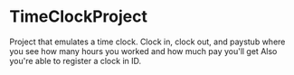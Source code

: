# TimeClockProject

Project that emulates a time clock.
Clock in, clock out, and paystub where you see how many hours you worked and how much pay you'll get
Also you're able to register a clock in ID.
